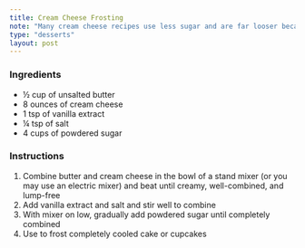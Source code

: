 ```yaml
---
title: Cream Cheese Frosting
note: "Many cream cheese recipes use less sugar and are far looser because of it; this icing as-written is less sweet than buttercream, but if you want an even less sweet frosting you can use less sugar and just add to taste (you'll need at least two cups)"
type: "desserts"
layout: post
---
```


### Ingredients

- &frac12; cup of unsalted butter
- 8 ounces of cream cheese
- 1 tsp of vanilla extract
- &frac14; tsp of salt
- 4 cups of powdered sugar

### Instructions

1. Combine butter and cream cheese in the bowl of a stand mixer (or you may use an electric
mixer) and beat until creamy, well-combined, and lump-free
2. Add vanilla extract and salt and stir well to combine
3. With mixer on low, gradually add powdered sugar until completely combined
4. Use to frost completely cooled cake or cupcakes
